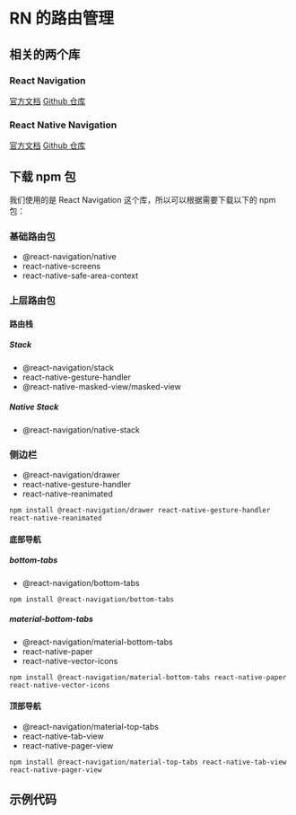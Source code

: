 # RN 的路由管理

## 相关的两个库

### React Navigation

[官方文档](https://reactnavigation.org/)
[Github 仓库](https://github.com/react-navigation/react-navigation)

### React Native Navigation

[官方文档](https://wix.github.io/react-native-navigation/docs/before-you-start/)
[Github 仓库](https://github.com/wix/react-native-navigation)

## 下载 npm 包

我们使用的是 React Navigation 这个库，所以可以根据需要下载以下的 npm 包：

### 基础路由包

- @react-navigation/native
- react-native-screens
- react-native-safe-area-context

### 上层路由包

#### 路由栈

##### Stack

- @react-navigation/stack
- react-native-gesture-handler
- @react-native-masked-view/masked-view

##### Native Stack

- @react-navigation/native-stack

### 侧边栏

- @react-navigation/drawer
- react-native-gesture-handler
- react-native-reanimated

```shell
npm install @react-navigation/drawer react-native-gesture-handler react-native-reanimated
```

#### 底部导航

##### bottom-tabs

- @react-navigation/bottom-tabs

```shell
npm install @react-navigation/bottom-tabs
```

##### material-bottom-tabs

- @react-navigation/material-bottom-tabs
- react-native-paper
- react-native-vector-icons

```shell
npm install @react-navigation/material-bottom-tabs react-native-paper react-native-vector-icons
```

#### 顶部导航

- @react-navigation/material-top-tabs
- react-native-tab-view
- react-native-pager-view

```shell
npm install @react-navigation/material-top-tabs react-native-tab-view react-native-pager-view
```

## 示例代码
